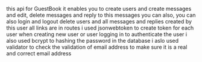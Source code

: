 this api for GuestBook it enables you to create users and create messages and edit, delete messages and reply to this messages you can also, you can also login and logout
delete users and all messages and replies created by this user
 all links are in routes
 i used jsonwebtoken to create token for each user when creating new user or user logging in to authenticate the user
 i also used bcrypt to hashing the password in the database
 i aslo used validator to check the validation of email address to make sure it is a real and correct email address
